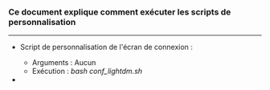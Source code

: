 
### Ce document explique comment exécuter les scripts de personnalisation

--------------

* Script de personnalisation de l'écran de connexion :
	* Arguments : Aucun
	* Exécution : _bash conf_lightdm.sh_

 * 
